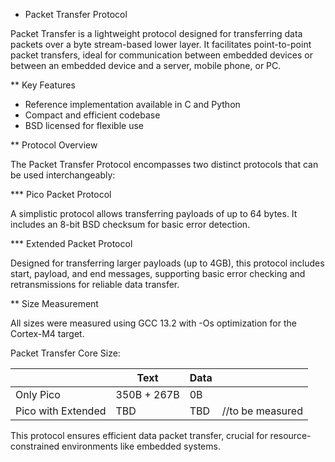 * Packet Transfer Protocol

Packet Transfer is a lightweight protocol designed for transferring data packets over a byte stream-based lower layer. It facilitates point-to-point packet transfers, ideal for communication between embedded devices or between an embedded device and a server, mobile phone, or PC.

** Key Features

- Reference implementation available in C and Python
- Compact and efficient codebase
- BSD licensed for flexible use

** Protocol Overview

The Packet Transfer Protocol encompasses two distinct protocols that can be used interchangeably:

*** Pico Packet Protocol

A simplistic protocol allows transferring payloads of up to 64 bytes. It includes an 8-bit BSD checksum for basic error detection.

*** Extended Packet Protocol

Designed for transferring larger payloads (up to 4GB), this protocol includes start, payload, and end messages, supporting basic error checking and retransmissions for reliable data transfer.

** Size Measurement

All sizes were measured using GCC 13.2 with -Os optimization for the Cortex-M4 target.

Packet Transfer Core Size:

|                    | Text        | Data |                  |
|--------------------|-------------|------|------------------|
| Only Pico          | 350B + 267B | 0B   |                  |
| Pico with Extended | TBD         | TBD  | //to be measured |

This protocol ensures efficient data packet transfer, crucial for resource-constrained environments like embedded systems.
